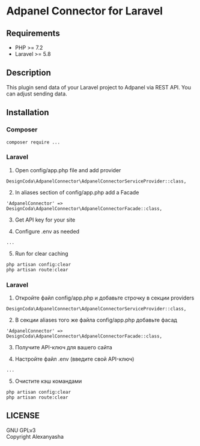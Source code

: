 # Adpanel Connector for Laravel

## Requirements
- PHP >= 7.2
- Laravel >= 5.8
 
## Description
This plugin send data of your Laravel project to Adpanel via REST API. You can adjust sending data.  


## Installation

### Composer
```
composer require ...
```

### Laravel

1. Open config/app.php file and add provider 
```
DesignCoda\AdpanelConnector\AdpanelConnectorServiceProvider::class,
```

2. In aliases section of config/app.php add a Facade
```
'AdpanelConnector' => DesignCoda\AdpanelConnector\AdpanelConnectorFacade::class,
```

3. Get API key for your site

4. Configure .env as needed

```
...
```

5. Run for clear caching
```
php artisan config:clear
php artisan route:clear
```


### Laravel

1. Откройте файл config/app.php и добавьте строчку в секции providers
```
DesignCoda\AdpanelConnector\AdpanelConnectorServiceProvider::class,
```

2. В секции aliases того же файла config/app.php добавьте фасад
```
'AdpanelConnector' => DesignCoda\AdpanelConnector\AdpanelConnectorFacade::class,
```

3. Получите API-ключ для вашего сайта

4. Настройте файл .env (введите свой API-ключ)

```
...
```

5. Очистите кэш командами
```
php artisan config:clear
php artisan route:clear
```

## LICENSE
GNU GPLv3  
Copyright Alexanyasha